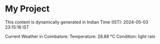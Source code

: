 # My Project

This content is dynamically generated in Indian Time (IST): 2024-05-03 23:15:16 IST


Current Weather in Coimbatore:
Temperature: 28.88 °C
Condition: light rain
